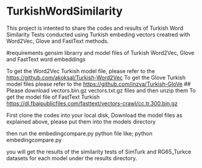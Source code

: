# TurkishWordSimilarity
This project is intented to share the codes and results of Turkish Word Similarity Tests conducted using Turkish embeding vectors creatred with Word2Vec, Glove and FastText methods.

#requirements
gensim librarry and 
model files of Turkish Word2Vec, Glove and FastText word embeddings

To get the Word2Vec Turkish model file, please refer to the https://github.com/akoksal/Turkish-Word2Vec
To get the Glove Turkish model files please refer to the https://github.com/inzva/Turkish-GloVe ## Please download vectors.bin.gz vectors.txt.gz files and then unzip them
To get the model file of FastText Turkish https://dl.fbaipublicfiles.com/fasttext/vectors-crawl/cc.tr.300.bin.gz

First clone the codes into your local disk, 
Download the model files as explained above, please put them into the models directory

then run the embedingcompare.py python file like;
python embedingcompare.py

you will get the results of the similarity tests of SimTurk and RG65_Turkce datasets for each model under the results directory.
